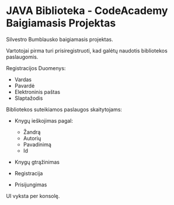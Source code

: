 # JAVA Biblioteka - CodeAcademy Baigiamasis Projektas
Silvestro Bumblausko baigiamasis projektas.


Vartotojai pirma turi prisiregistruoti, kad galėtų naudotis bibliotekos paslaugomis.


Registracijos Duomenys:
* Vardas
* Pavardė
* Elektroninis paštas
* Slaptažodis

Bibliotekos suteikiamos paslaugos skaitytojams:
* Knygų ieškojimas pagal:
  * Žandrą
  * Autorių
  * Pavadinimą
  * Id

* Knygų gtrąžinimas

* Registracija

* Prisijungimas

UI vyksta per konsolę.
